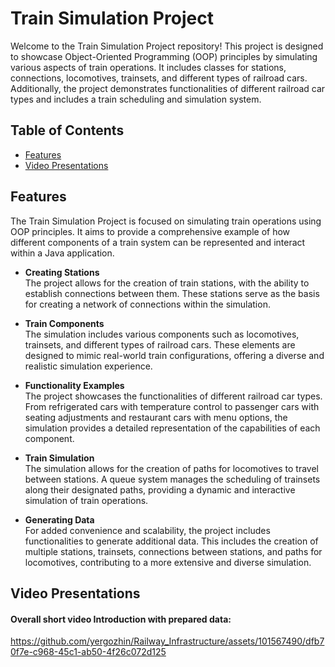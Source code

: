 # Train Simulation Project

Welcome to the Train Simulation Project repository! This project is designed to showcase Object-Oriented Programming (OOP) principles by simulating various aspects of train 
operations. It includes classes for stations, connections, locomotives, trainsets, and different types of railroad cars. Additionally, the project demonstrates functionalities of 
different railroad car types and includes a train scheduling and simulation system.
## Table of Contents

- [Features](#features)
- [Video Presentations](#video-presentations)

## Features
The Train Simulation Project is focused on simulating train operations using OOP principles. It aims to provide a comprehensive example of how different components of a train system can be represented and interact within a Java application.

- **Creating Stations**<br>
The project allows for the creation of train stations, with the ability to establish connections between them. These stations serve as the basis for creating a network of connections within the simulation.

- **Train Components**<br>
The simulation includes various components such as locomotives, trainsets, and different types of railroad cars. These elements are designed to mimic real-world train configurations, offering a diverse and realistic simulation experience.

- **Functionality Examples**<br>
The project showcases the functionalities of different railroad car types. From refrigerated cars with temperature control to passenger cars with seating adjustments and restaurant cars with menu options, the simulation provides a detailed representation of the capabilities of each component.

- **Train Simulation**<br>
The simulation allows for the creation of paths for locomotives to travel between stations. A queue system manages the scheduling of trainsets along their designated paths, providing a dynamic and interactive simulation of train operations.

- **Generating Data**<br>
For added convenience and scalability, the project includes functionalities to generate additional data. This includes the creation of multiple stations, trainsets, connections between stations, and paths for locomotives, contributing to a more extensive and diverse simulation.

## Video Presentations
#### Overall short video Introduction with prepared data:

https://github.com/yergozhin/Railway_Infrastructure/assets/101567490/dfb70f7e-c968-45c1-ab50-4f26c072d125




